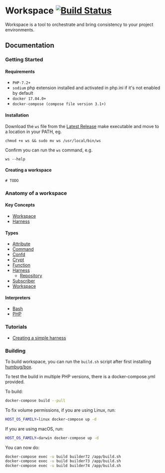 # Workspace [![Build Status](https://travis-ci.org/my127/workspace.svg?branch=0.1.x)](https://travis-ci.org/my127/workspace)

Workspace is a tool to orchestrate and bring consistency to your project environments.

## Documentation

### Getting Started
#### Requirements
 - `PHP-7.2+`
 - `sodium` php extension installed and activated in php.ini if it's not enabled by default
 - `docker 17.04.0+`
 - `docker-compose (compose file version 3.1+)`
#### Installation
Download the `ws` file from the [Latest Release](https://github.com/my127/workspace/releases/latest) make executable and move to a location in your PATH, eg.
```
chmod +x ws && sudo mv ws /usr/local/bin/ws
```

Confirm you can run the `ws` command, e.g.
```
ws --help
```
#### Creating a workspace
```
# TODO
```
### Anatomy of a workspace

#### Key Concepts
 - [Workspace](docs/concepts/workspace.md)
 - [Harness](docs/concepts/harness.md)

#### Types

 - [Attribute](docs/types/attribute.md)
 - [Command](docs/types/command.md)
 - [Confd](docs/types/confd.md)
 - [Crypt](docs/types/crypt.md)
 - [Function](docs/types/function.md)
 - [Harness](docs/types/harness.md)
   - [Repository](docs/types/harness-repository.md)
 - [Subscriber](docs/types/subscriber.md)
 - [Workspace](docs/types/workspace.md)

#### Interpreters

 - [Bash](docs/interpreters/bash.md)
 - [PHP](docs/interpreters/php.md)

### Tutorials

 - [Creating a simple harness](docs/tutorials/create-harness.md)

### Building

To build workspace, you can run the `build.sh` script after first installing [humbug/box].

To test the build in multiple PHP versions, there is a docker-compose.yml provided.

To build:
```bash
docker-compose build --pull
```
To fix volume permissions, if you are using Linux, run:
```bash
HOST_OS_FAMILY=linux docker-compose up -d
```
If you are using macOS, run:
```bash
HOST_OS_FAMILY=darwin docker-compose up -d
```

You can now do:
```bash
docker-compose exec -u build builder72 /app/build.sh
docker-compose exec -u build builder73 /app/build.sh
docker-compose exec -u build builder74 /app/build.sh
```

[humbug/box]: https://github.com/humbug/box
